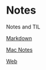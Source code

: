 # Notes
Notes and TIL

[Markdown](https://github.com/joaofbjesus/notes/blob/91d0d7f4a97588f6009358a6d6cc389c1da767c9/exemploMarkdown.md)

[Mac Notes](https://github.com/joaofbjesus/notes/blob/ef122c1497f7c13644649008c1f51188d1ecc55c/macnotes.md)

[Web](https://github.com/joaofbjesus/notes/blob/ef122c1497f7c13644649008c1f51188d1ecc55c/web.md)
